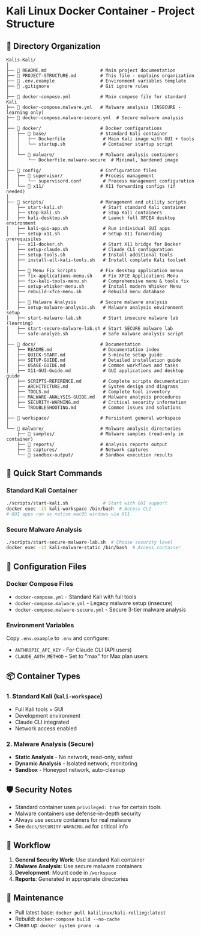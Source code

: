 # Kali Linux Docker Container - Project Structure

## 📁 Directory Organization

```
Kalis-Kali/
│
├── 📄 README.md                    # Main project documentation
├── 📄 PROJECT-STRUCTURE.md         # This file - explains organization
├── 📄 .env.example                 # Environment variables template
├── 📄 .gitignore                   # Git ignore rules
│
├── 🐋 docker-compose.yml           # Main compose file for standard Kali
├── 🐋 docker-compose.malware.yml   # Malware analysis (INSECURE - learning only)
├── 🐋 docker-compose.malware-secure.yml  # Secure malware analysis
│
├── 📁 docker/                      # Docker configurations
│   ├── 📁 base/                    # Standard Kali container
│   │   ├── Dockerfile              # Main Kali image with GUI + tools
│   │   └── startup.sh              # Container startup script
│   │
│   └── 📁 malware/                 # Malware analysis containers
│       └── Dockerfile.malware-secure  # Minimal, hardened image
│
├── 📁 config/                      # Configuration files
│   ├── 📁 supervisor/              # Process management
│   │   └── supervisord.conf        # Process management configuration
│   └── 📁 x11/                     # X11 forwarding configs (if needed)
│
├── 📁 scripts/                     # Management and utility scripts
│   ├── start-kali.sh               # Start standard Kali container
│   ├── stop-kali.sh                # Stop Kali containers
│   ├── kali-desktop.sh             # Launch full XFCE4 desktop environment
│   ├── kali-gui-app.sh             # Run individual GUI apps
│   ├── setup-x11.sh                # Setup X11 forwarding prerequisites
│   ├── x11-docker.sh               # Start X11 bridge for Docker
│   ├── setup-claude.sh             # Claude CLI configuration
│   ├── setup-tools.sh              # Install additional tools
│   ├── install-all-kali-tools.sh   # Install complete Kali toolset
│   │
│   ├── 📁 Menu Fix Scripts         # Fix desktop application menus
│   ├── fix-applications-menu.sh    # Fix XFCE Applications Menu
│   ├── fix-kali-tools-menu.sh      # Comprehensive menu & tools fix
│   ├── setup-whisker-menu.sh       # Install modern Whisker Menu
│   ├── rebuild-xfce-menu.sh        # Rebuild menu database
│   │
│   ├── 📁 Malware Analysis         # Secure malware analysis
│   ├── setup-malware-analysis.sh   # Malware analysis environment setup
│   ├── start-malware-lab.sh        # Start insecure malware lab (learning)
│   ├── start-secure-malware-lab.sh # Start SECURE malware lab
│   └── safe-analyze.sh             # Safe malware analysis script
│
├── 📁 docs/                        # Documentation
│   ├── README.md                   # Documentation index
│   ├── QUICK-START.md              # 5-minute setup guide
│   ├── SETUP-GUIDE.md              # Detailed installation guide
│   ├── USAGE-GUIDE.md              # Common workflows and tasks
│   ├── X11-GUI-Guide.md            # GUI applications and desktop guide
│   ├── SCRIPTS-REFERENCE.md        # Complete scripts documentation
│   ├── ARCHITECTURE.md             # System design and diagrams
│   ├── TOOLS.md                    # Complete tool inventory
│   ├── MALWARE-ANALYSIS-GUIDE.md   # Malware analysis procedures
│   ├── SECURITY-WARNING.md         # Critical security information
│   └── TROUBLESHOOTING.md          # Common issues and solutions
│
├── 📁 workspace/                   # Persistent general workspace
│
└── 📁 malware/                     # Malware analysis directories
    ├── 📁 samples/                 # Malware samples (read-only in container)
    ├── 📁 reports/                 # Analysis reports output
    ├── 📁 captures/                # Network captures
    └── 📁 sandbox-output/          # Sandbox execution results
```

## 🚀 Quick Start Commands

### Standard Kali Container
```bash
./scripts/start-kali.sh             # Start with GUI support
docker exec -it kali-workspace /bin/bash  # Access CLI
# GUI apps run as native macOS windows via X11
```

### Secure Malware Analysis
```bash
./scripts/start-secure-malware-lab.sh  # Choose security level
docker exec -it kali-malware-static /bin/bash  # Access container
```

## 🔧 Configuration Files

### Docker Compose Files
- `docker-compose.yml` - Standard Kali with full tools
- `docker-compose.malware.yml` - Legacy malware setup (insecure)
- `docker-compose.malware-secure.yml` - Secure 3-tier malware analysis

### Environment Variables
Copy `.env.example` to `.env` and configure:
- `ANTHROPIC_API_KEY` - For Claude CLI (API users)
- `CLAUDE_AUTH_METHOD` - Set to "max" for Max plan users

## 📦 Container Types

### 1. Standard Kali (`kali-workspace`)
- Full Kali tools + GUI
- Development environment
- Claude CLI integrated
- Network access enabled

### 2. Malware Analysis (Secure)
- **Static Analysis** - No network, read-only, safest
- **Dynamic Analysis** - Isolated network, monitoring
- **Sandbox** - Honeypot network, auto-cleanup

## 🛡️ Security Notes

- Standard container uses `privileged: true` for certain tools
- Malware containers use defense-in-depth security
- Always use secure containers for real malware
- See `docs/SECURITY-WARNING.md` for critical info

## 🔄 Workflow

1. **General Security Work**: Use standard Kali container
2. **Malware Analysis**: Use secure malware containers
3. **Development**: Mount code in `/workspace`
4. **Reports**: Generated in appropriate directories

## 📝 Maintenance

- Pull latest base: `docker pull kalilinux/kali-rolling:latest`
- Rebuild: `docker-compose build --no-cache`
- Clean up: `docker system prune -a`